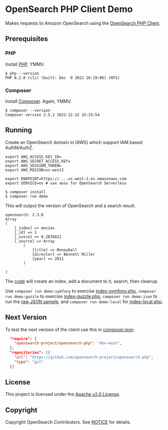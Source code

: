 # OpenSearch PHP Client Demo

Makes requests to Amazon OpenSearch using the [OpenSearch PHP Client](https://github.com/opensearch-project/opensearch-php).

## Prerequisites

### PHP

Install [PHP](https://www.php.net/manual/en/install.php). YMMV.

```
$ php --version
PHP 8.2.0 (cli) (built: Dec  9 2022 16:19:06) (NTS)
```

### Composer

Install [Composer](https://getcomposer.org/download/). Again, YMMV.

```
$ composer --version
Composer version 2.5.1 2022-12-22 15:33:54
```

## Running

Create an OpenSearch domain in (AWS) which support IAM based AuthN/AuthZ.

```
export AWS_ACCESS_KEY_ID=
export AWS_SECRET_ACCESS_KEY=
export AWS_SESSION_TOKEN=
export AWS_REGION=us-west2

export ENDPOINT=https://....us-west-2.es.amazonaws.com
export SERVICE=es # use aoss for OpenSearch Serverless

$ composer install
$ composer run demo
```

This will output the version of OpenSearch and a search result.

```
opensearch: 2.3.0
Array
(
    [_index] => movies
    [_id] => 1
    [_score] => 0.2876821
    [_source] => Array
        (
            [title] => Moneyball
            [director] => Bennett Miller
            [year] => 2011
        )

)
```

The [code](index.php) will create an index, add a document to it, search, then cleanup.

Use `composer run demo:symfony` to exercise [index-symfony.php](index-symfony.php), `composer run demo:guzzle` to exercise [index-guzzle.php](index-guzzle.php), `composer run demo:json` to run the [raw JSON sample](json.php), and `composer run demo:local` for [index-local.php](index-local.php).

## Next Version

To test the next version of the client use this in [composer.json](composer.json).

```json
  "require": {
    "opensearch-project/opensearch-php": "dev-main",
  },
  "repositories": [{
    "url": "https://github.com/opensearch-project/opensearch-php",
    "type": "git"
  }]
```

## License 

This project is licensed under the [Apache v2.0 License](LICENSE.txt).

## Copyright

Copyright OpenSearch Contributors. See [NOTICE](NOTICE.txt) for details.
